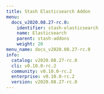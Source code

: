 ```yaml
---
title: Stash Elasticsearch Addon
menu:
  docs_v2020.08.27-rc.0:
    identifier: stash-elasticsearch
    name: Elasticsearch
    parent: stash-addons
    weight: 20
menu_name: docs_v2020.08.27-rc.0
info:
  catalog: v2020.08.27-rc.0
  cli: v0.10.0-rc.2
  community: v0.10.0-rc.2
  enterprise: v0.10.0-rc.2
  version: v2020.08.27-rc.0
---
```


